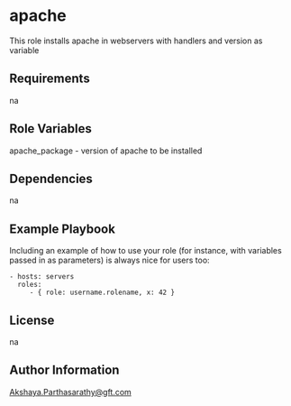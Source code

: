 apache
=========
This role installs apache in webservers with handlers and version as variable


Requirements
------------
na

Role Variables
--------------
apache_package - version of apache to be installed


Dependencies
------------
na

Example Playbook
----------------

Including an example of how to use your role (for instance, with variables passed in as parameters) is always nice for users too:

    - hosts: servers
      roles:
         - { role: username.rolename, x: 42 }

License
-------
na

Author Information
------------------
Akshaya.Parthasarathy@gft.com
